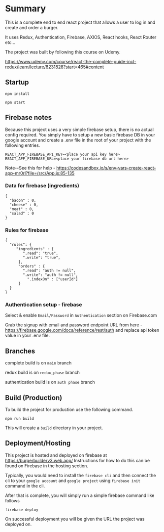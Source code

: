 
# Summary

This is a complete end to end react project that allows a user to log in and create and order a burger.

It uses Redux, Authentication, Firebase, AXIOS, React hooks, React Router etc...

The project was built by following this course on Udemy. 

https://www.udemy.com/course/react-the-complete-guide-incl-redux/learn/lecture/8231828?start=465#content

## Startup

```npm install```
 
```npm start```


## Firebase notes
Because this project uses a very simple firebase setup, there is no actual config required. You simply have to setup a new basic firebase DB in your google account and create a .env file in the root of your project with the following entries.

```
REACT_APP_FIREBASE_API_KEY=<place your api key here>
REACT_APP_FIREBASE_URL=<place your firebase db url here>
```

Note--See this for help - https://codesandbox.io/s/env-vars-create-react-app-mr0rl?file=/src/App.js:85-135



### Data for firebase (ingredients)
```
{
  "bacon" : 0,
  "cheese" : 0,
  "meat" : 0,
  "salad" : 0
}
```

### Rules for firebase
```
{
  "rules": {
     "ingredients" : {
        ".read": "true",
        ".write": "true",
      },
      "orders" : {
        ".read": "auth != null",
        ".write": "auth != null",
          ".indexOn" : ["userId"]
      }
  }
}
```

### Authentication setup - firebase
Select & enable ```Email/Password``` in ```Authentication``` section on Firebase.com

Grab the signup with email and password endpoint URL from here - https://firebase.google.com/docs/reference/rest/auth and replace api token value in your .env file. 


## Branches

complete build is on ```main``` branch

redux build is on ```redux_phase``` branch

authentication build is on ```auth phase``` branch


## Build (Production)

To build the project for production use the following command.

```npm run build```

This will create a ```build``` directory in your project.

## Deployment/Hosting
This project is hosted and deployed on firebase at https://burgerbuilderv3.web.app/
Instructions for how to do this can be found on Firebase in the hosting section.

Typically, you would need to install the ```firebase cli``` and then connect the cli to your ```google account``` and ```google project``` using ```firebase init``` command in the cli.

After that is complete, you will simply run a simple firebase command like follows

```firebase deploy```

On successful deployment you will be given the URL the project was deployed on. 




